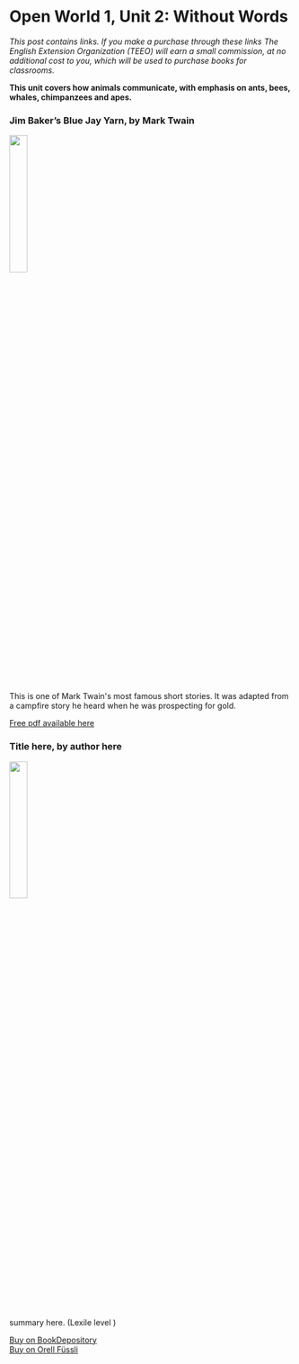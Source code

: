 # Open World 1, Unit 2: Without Words

*This post contains links. If you make a purchase through these links The English Extension Organization (TEEO) will earn a small commission, at no additional cost to you, which will be used to purchase books for classrooms.*

**This unit covers how animals communicate, with emphasis on ants, bees, whales, chimpanzees and apes.** 


### Jim Baker’s Blue Jay Yarn, by Mark Twain


<img src="https://i.imgur.com/3j7Buv9.png" width="25%" />

This is one of Mark Twain's most famous short stories.  It was adapted from a campfire story he heard when he was prospecting for gold.

<a href="https://loa-shared.s3.amazonaws.com/static/pdf/Twain_Bluejay_Yarn.pdf" rel="nofollow">  Free pdf available here</a>  



### Title here, by author here

<img src="imgurlinkhere.png" width="25%" />

summary here.  (Lexile level       )

<a href="bookdepository link here" rel="nofollow"> Buy on BookDepository</a>  
<a href="orell fussli link here" rel="nofollow">Buy on Orell Füssli</a> 
<!--stackedit_data:
eyJoaXN0b3J5IjpbLTQ3Mjk3MDAzNywtMTYzODk0OTY1MywtMT
Q3OTI5NjEzLDE3ODgyNDI4NjEsLTEwMjMwNjc2NDZdfQ==
-->